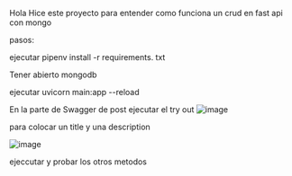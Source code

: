 Hola Hice este proyecto para entender como funciona un crud en fast api con mongo


pasos:

ejecutar
pipenv install -r requirements. txt


Tener abierto mongodb 


ejecutar 
uvicorn main:app --reload



En la parte de Swagger de post ejecutar el try out 
![image](https://user-images.githubusercontent.com/29443449/163078316-a5008c7a-3040-4512-ad7d-23ac9eec9734.png)

para colocar un title y una description


![image](https://user-images.githubusercontent.com/29443449/163078397-14cc2477-0db3-4aa7-85cf-a6ac7c07d850.png)

ejeccutar y probar los otros metodos






